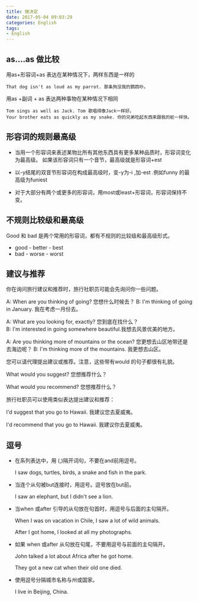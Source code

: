 ```yaml
---
title: 做决定
date: 2017-05-04 09:03:29
categories: English
tags:
- English
---
```


## as....as 做比较
用as+形容词+as 表达在某种情况下，两样东西是一样的
```
That dog isn't as loud as my parrot. 那条狗没我的鹦鹉吵。
```
用as +副词 + as 表达两种事物在某种情况下相同
```
Tom sings as well as Jack. Tom 歌唱得像Jack一样好。
Your brother eats as quickly as my snake. 你的兄弟吃起东西来跟我的蛇一样快。
```

## 形容词的规则最高级
* 当用一个形容词来表述某物比所有其他东西具有更多某种品质时，形容词变化为最高级。 如果该形容词只有一个音节，最高级就是形容词+est

* 以-y结尾的双音节形容词在构成最高级时，变-y为-i ,加-est .例如funny 的最高级为funiest

* 对于大部分有两个或更多的形容词，用most或least+形容词，形容词保持不变。


## 不规则比较级和最高级

Good 和 bad 是两个常用的形容词，都有不规则的比较级和最高级形式。
*	good - better - best
*	bad - worse - worst


## 建议与推荐
 
你在询问旅行建议和推荐时，旅行社职员可能会先询问你一些问题。
 
A: When are you thinking of going?  您想什么时候去？
B: I'm thinking of going in January.	我在考虑一月份去。
 	 	 
A: What are you looking for, exactly?  	您到底在找什么？                 
B: I'm interested in going somewhere beautiful.我想去风景优美的地方。

A: Are you thinking more of mountains or the ocean? 您更想去山区地带还是去海边呢？
B: I'm thinking more of the mountains.  我更想去山区。  	



您可以请代理提出建议或推荐。注意，这些带有would 的句子都很有礼貌。
 


What would you suggest?	您想推荐什么？

What would you recommend?	您想推荐什么？

旅行社职员可以使用类似表达提出建议和推荐：

I'd suggest that you go to Hawaii.	我建议您去夏威夷。

I'd recommend that you go to Hawaii.	我建议你去夏威夷。
 

## 逗号

* 在系列表达中，用 (,)隔开词句，不要在and前用逗号。

    I saw dogs, turtles, birds, a snake and fish in the park.
 
* 当连个从句被but连接时，用逗号。逗号放在but前。

    I saw an elephant, but I didn't see a lion.
 
* 当when 或after 引导的从句放在句首时，用逗号与后面的主句隔开。

    When I was on vacation in Chile, I saw a lot of wild animals.

    After I got home, I looked at all my photographs.

* 如果 when 或after 从句放在句尾，不要用逗号与前面的主句隔开。

    John talked a lot about Africa after he got home.

    They got a new cat when their old one died.


* 使用逗号分隔城市名称与州或国家。

    I live in Beijing, China.
 
 